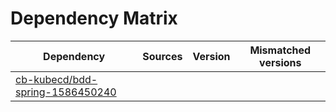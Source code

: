 # Dependency Matrix

Dependency | Sources | Version | Mismatched versions
---------- | ------- | ------- | -------------------
[cb-kubecd/bdd-spring-1586450240](https://github.com/cb-kubecd/bdd-spring-1586450240.git) |  | []() | 
